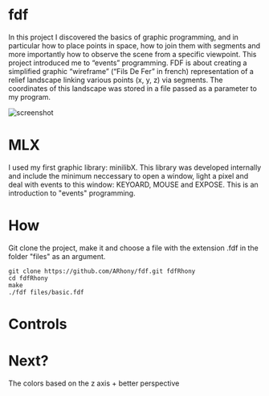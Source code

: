 # fdf
In this project I discovered the basics of graphic programming, and in particular how to place points in space, how to join them with segments and more importantly how to observe the scene from a specific viewpoint. This project introduced me to “events” programming. FDF is about creating a simplified graphic “wireframe” (“Fils De Fer” in french) representation of a relief landscape linking various points (x, y, z) via segments. The coordinates of this landscape was stored in a file passed as a parameter to my program.

![screenshot](https://user-images.githubusercontent.com/24727426/30224351-b7bd5d40-94ce-11e7-8c0f-b6b6194d2fe0.png)

# MLX
I used my first graphic library: minilibX. This library was developed internally and include the minimum neccessary to open a window, light a pixel and deal with events to this window: KEYOARD, MOUSE and EXPOSE. This is an introduction to "events" programming.

# How
Git clone the project, make it and choose a file with the extension .fdf in the folder "files" as an argument.

```
git clone https://github.com/ARhony/fdf.git fdfRhony
cd fdfRhony
make
./fdf files/basic.fdf
```
# Controls


# Next?
The colors based on the z axis + better perspective
